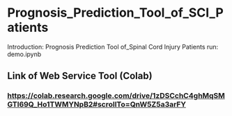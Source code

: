 # Prognosis_Prediction_Tool_of_SCI_Patients
Introduction: Prognosis Prediction Tool of_Spinal Cord Injury Patients
run:
demo.ipynb

## Link of Web Service Tool (Colab)
### https://colab.research.google.com/drive/1zDSCchC4ghMqSMGTl69Q_Ho1TWMYNpB2#scrollTo=QnW5Z5a3arFY

